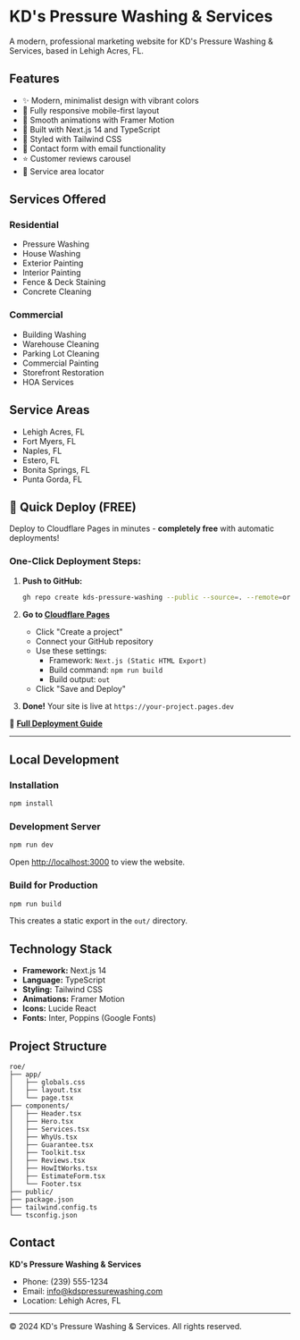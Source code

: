 # KD's Pressure Washing & Services

A modern, professional marketing website for KD's Pressure Washing & Services, based in Lehigh Acres, FL.

## Features

- ✨ Modern, minimalist design with vibrant colors
- 📱 Fully responsive mobile-first layout
- 🎨 Smooth animations with Framer Motion
- 🚀 Built with Next.js 14 and TypeScript
- 💅 Styled with Tailwind CSS
- 📧 Contact form with email functionality
- ⭐ Customer reviews carousel
- 🎯 Service area locator

## Services Offered

### Residential
- Pressure Washing
- House Washing
- Exterior Painting
- Interior Painting
- Fence & Deck Staining
- Concrete Cleaning

### Commercial
- Building Washing
- Warehouse Cleaning
- Parking Lot Cleaning
- Commercial Painting
- Storefront Restoration
- HOA Services

## Service Areas

- Lehigh Acres, FL
- Fort Myers, FL
- Naples, FL
- Estero, FL
- Bonita Springs, FL
- Punta Gorda, FL

## 🚀 Quick Deploy (FREE)

Deploy to Cloudflare Pages in minutes - **completely free** with automatic deployments!

### One-Click Deployment Steps:

1. **Push to GitHub:**
   ```bash
   gh repo create kds-pressure-washing --public --source=. --remote=origin --push
   ```

2. **Go to [Cloudflare Pages](https://dash.cloudflare.com/pages)**
   - Click "Create a project"
   - Connect your GitHub repository
   - Use these settings:
     - Framework: `Next.js (Static HTML Export)`
     - Build command: `npm run build`
     - Build output: `out`
   - Click "Save and Deploy"

3. **Done!** Your site is live at `https://your-project.pages.dev`

📖 **[Full Deployment Guide](docs/deployment/CLOUDFLARE_DEPLOYMENT.md)**

---

## Local Development

### Installation

```bash
npm install
```

### Development Server

```bash
npm run dev
```

Open [http://localhost:3000](http://localhost:3000) to view the website.

### Build for Production

```bash
npm run build
```

This creates a static export in the `out/` directory.

## Technology Stack

- **Framework:** Next.js 14
- **Language:** TypeScript
- **Styling:** Tailwind CSS
- **Animations:** Framer Motion
- **Icons:** Lucide React
- **Fonts:** Inter, Poppins (Google Fonts)

## Project Structure

```
roe/
├── app/
│   ├── globals.css
│   ├── layout.tsx
│   └── page.tsx
├── components/
│   ├── Header.tsx
│   ├── Hero.tsx
│   ├── Services.tsx
│   ├── WhyUs.tsx
│   ├── Guarantee.tsx
│   ├── Toolkit.tsx
│   ├── Reviews.tsx
│   ├── HowItWorks.tsx
│   ├── EstimateForm.tsx
│   └── Footer.tsx
├── public/
├── package.json
├── tailwind.config.ts
└── tsconfig.json
```

## Contact

**KD's Pressure Washing & Services**
- Phone: (239) 555-1234
- Email: info@kdspressurewashing.com
- Location: Lehigh Acres, FL

---

© 2024 KD's Pressure Washing & Services. All rights reserved.

